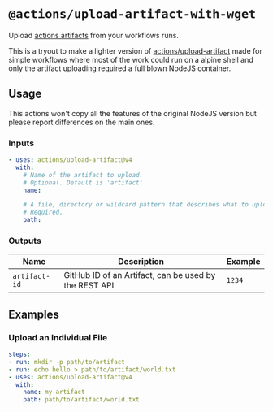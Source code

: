# `@actions/upload-artifact-with-wget`

Upload [actions artifacts](https://forgejo.org/docs/next/user/actions/#artifacts) from your workflows runs.

This is a tryout to make a lighter version of
[actions/upload-artifact](https://github.com/actions/upload-artifact) made for
simple workflows where most of the work could run on a alpine shell and only
the artifact uploading required a full blown NodeJS container.

## Usage

This actions won't copy all the features of the original NodeJS version but
please report differences on the main ones.

### Inputs

```yaml
- uses: actions/upload-artifact@v4
  with:
    # Name of the artifact to upload.
    # Optional. Default is 'artifact'
    name:

    # A file, directory or wildcard pattern that describes what to upload
    # Required.
    path:
```

### Outputs

| Name | Description | Example |
| - | - | - |
| `artifact-id` | GitHub ID of an Artifact, can be used by the REST API | `1234` |

## Examples

### Upload an Individual File

```yaml
steps:
- run: mkdir -p path/to/artifact
- run: echo hello > path/to/artifact/world.txt
- uses: actions/upload-artifact@v4
  with:
    name: my-artifact
    path: path/to/artifact/world.txt
```

